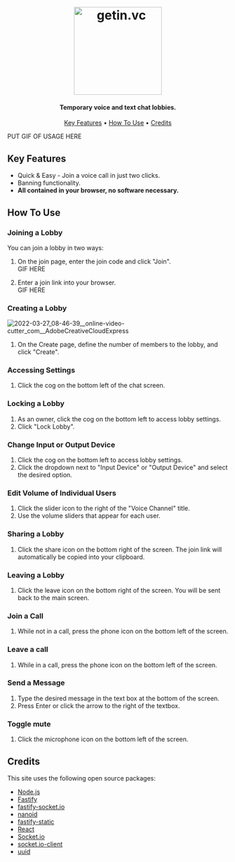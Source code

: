 
<h1 align="center">
  <br>
  <a href="http://getin.vc"><img src="https://user-images.githubusercontent.com/39576123/160253824-593bf53c-57c3-4b02-9631-1d09619dcca2.png" alt="getin.vc" width="200"></a>
</h1>

<h4 align="center">Temporary voice and text chat lobbies.</h4>

<p align="center">
  <a href="#key-features">Key Features</a> •
  <a href="#how-to-use">How To Use</a> •
  <a href="#credits">Credits</a>
</p>

PUT GIF OF USAGE HERE

## Key Features

* Quick & Easy - Join a voice call in just two clicks.
* Banning functionality.
* **All contained in your browser, no software necessary.**

## How To Use

### Joining a Lobby

You can join a lobby in two ways:

1. On the join page, enter the join code and click "Join".
<br>GIF HERE

2. Enter a join link into your browser.
<br>GIF HERE

### Creating a Lobby

![2022-03-27_08-46-39__online-video-cutter_com__AdobeCreativeCloudExpress](https://user-images.githubusercontent.com/39576123/160282769-c631ae54-2e64-49a7-9f82-18aa929f46dd.gif)

1. On the Create page, define the number of members to the lobby, and click "Create".

### Accessing Settings
1. Click the cog on the bottom left of the chat screen. 

### Locking a Lobby
1. As an owner, click the cog on the bottom left to access lobby settings.
2. Click "Lock Lobby".

### Change Input or Output Device
1. Click the cog on the bottom left to access lobby settings.
2. Click the dropdown next to "Input Device" or "Output Device" and select the desired option.

### Edit Volume of Individual Users
1. Click the slider icon to the right of the "Voice Channel" title.
2. Use the volume sliders that appear for each user.

### Sharing a Lobby
1. Click the share icon on the bottom right of the screen. The join link will automatically be copied into your clipboard.

### Leaving a Lobby
1. Click the leave icon on the bottom right of the screen. You will be sent back to the main screen.

### Join a Call
1. While not in a call, press the phone icon on the bottom left of the screen.


### Leave a call
1. While in a call, press the phone icon on the bottom left of the screen.

### Send a Message
1. Type the desired message in the text box at the bottom of the screen.
2. Press Enter or click the arrow to the right of the textbox.

### Toggle mute
1. Click the microphone icon on the bottom left of the screen.



## Credits

This site uses the following open source packages:
<br>
* [Node.js](https://nodejs.org/)
* [Fastify](https://www.fastify.io/)
* [fastify-socket.io](https://github.com/alemagio/fastify-socket.io)
* [nanoid](https://github.com/ai/nanoid)
* [fastify-static](https://github.com/fastify/fastify-static)
* [React](https://reactjs.org/)
* [Socket.io](https://socket.io/)
* [socket.io-client](https://github.com/socketio/socket.io-client)
* [uuid](https://github.com/uuidjs/uuid)


